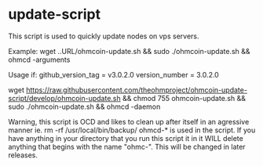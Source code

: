# update-script
This script is used to quickly update nodes on vps servers.

Example:
wget ..URL/ohmcoin-update.sh && sudo ./ohmcoin-update.sh && ohmcd -arguments

Usage if:
github_version_tag = v3.0.2.0
version_number = 3.0.2.0

wget https://raw.githubusercontent.com/theohmproject/ohmcoin-update-script/develop/ohmcoin-update.sh && chmod 755 ohmcoin-update.sh && sudo ./ohmcoin-update.sh && ohmcd -daemon

Warning, this script is OCD and likes to clean up after itself in an agressive manner ie. rm -rf /usr/local/bin/backup/ ohmcd-* is used in the script. If you have anything in your directory that you run this script it in it WILL delete anything that begins with the name "ohmc-". This will be changed in later releases.

